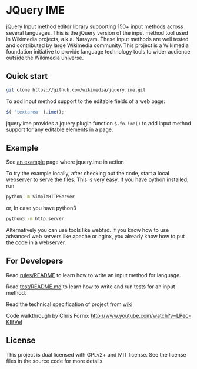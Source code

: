 JQuery IME
==========================

jQuery Input method editor library supporting 150+ input methods across several languages.
This is the jQuery version of the input method tool used in Wikimedia projects, a.k.a. Narayam.
These input methods are well tested and contributed by large Wikimedia community.
This project is a Wikimedia foundation initiative to provide language technology tools to wider audience outside the Wikimedia universe.


Quick start
----------

```bash
git clone https://github.com/wikimedia/jquery.ime.git
```

To add input method support to the editable fields of a web page:

```javascript
$( 'textarea' ).ime();
```

jquery.ime provides a jquery plugin function `$.fn.ime()` to add input method support for any editable elements in a page.


Example
-------
See [an example](http://thottingal.in/projects/js/jquery.ime/examples/) page where jquery.ime in action

To try the example locally, after checking out the code, start a local webserver to serve the files. This is very easy.
If you have python installed, run 
```bash
python -m SimpleHTTPServer
```
or, In case you have python3
```bash
python3 -m http.server
```

Alternatively you can use tools like webfsd. If you know how to use advanced web servers like apache or nginx, you already know how to put the code in a webserver.


For Developers
--------------
Read [rules/README](https://github.com/wikimedia/jquery.ime/tree/master/rules) to learn how to write an input method for language.

Read [test/README.md](https://github.com/wikimedia/jquery.ime/tree/master/test) to learn how to write and run tests for an input method.

Read the technical specification of project from [wiki](https://github.com/wikimedia/jquery.ime/wiki/Technical-Specification)

Code walkthrough by Chris Forno: http://www.youtube.com/watch?v=LPec-KIBVeI

License
-------
This project is dual licensed with GPLv2+ and MIT license. See the license files in the source code for more details.
